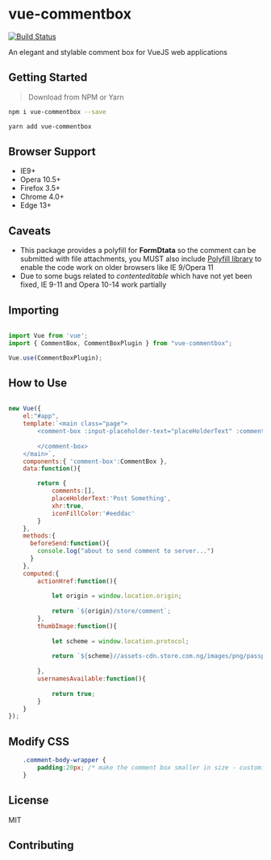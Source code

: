 # vue-commentbox
[![Build Status](https://travis-ci.org/synergixe/vue-commentbox.svg?branch=master)](https://travis-ci.org/synergixe/vue-commentbox)

An elegant and stylable comment box for VueJS web applications

## Getting Started

> Download from NPM or Yarn

```bash
npm i vue-commentbox --save

yarn add vue-commentbox
```

## Browser Support

- IE9+
- Opera 10.5+
- Firefox 3.5+
- Chrome 4.0+
- Edge 13+

## Caveats

- This package provides a polyfill for **FormDtata** so the comment can be submitted with file attachments, you MUST also include [Polyfill library](https://polyfill.io) to enable the code work on older browsers like IE 9/Opera 11
- Due to some bugs related to _contenteditable_ which have not yet been fixed, IE 9-11 and Opera 10-14 work partially 

## Importing

```js

import Vue from 'vue';
import { CommentBox, CommentBoxPlugin } from "vue-commentbox";

Vue.use(CommentBoxPlugin);

```

## How to Use

```js

new Vue({
	el:"#app",
	template:`<main class="page">
		<comment-box :input-placeholder-text="placeHolderText" :comments="comments" :context-author="'Dauda Adeboye'" :context-avatar-thumb="thumbImage" :box-action="actionHref" use-xhr="xhr" v-on:beforesend="beforeSend">
   		
   		</comment-box>
	</main>`,
	components:{ 'comment-box':CommentBox },
	data:function(){

		return {
			comments:[],
			placeHolderText:'Post Something',
			xhr:true,
			iconFillColor:'#eeddac'
		}
	},
	methods:{
      beforeSend:function(){
        console.log("about to send comment to server...")
      }
    },
	computed:{
		actionHref:function(){
		
			let origin = window.location.origin;
		
			return `${origin}/store/comment`;
		},
		thumbImage:function(){
		
			let scheme = window.location.protocol;
			
			return `${scheme}//assets-cdn.store.com.ng/images/png/passport.jpg`
		
		},
		usernamesAvailable:function(){
		
			return true;
		}
	}
});

```

## Modify CSS

```css
	.comment-body-wrapper {
		padding:20px; /* make the comment box smaller in size - customization */
	}
```

## License

MIT

## Contributing